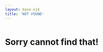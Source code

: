 ```yaml
---
layout: base.njk
title: 'NOT FOUND'
---
```


<main id="main" tabindex="-1">
  <a href="/" title="Back to westwarwicks.club">
    <picture>
      <img src="/favicon-180.png" alt="" />
    </picture>
  </a>
  <h1>Sorry cannot find that!</h1>
</main>
